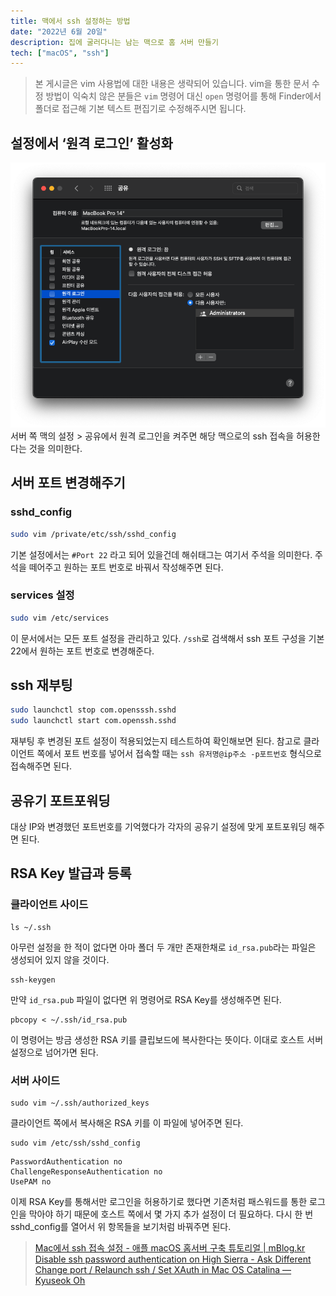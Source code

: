 ```yaml
---
title: 맥에서 ssh 설정하는 방법
date: "2022년 6월 20일"
description: 집에 굴러다니는 남는 맥으로 홈 서버 만들기
tech: ["macOS", "ssh"]
---
```


> 본 게시글은 vim 사용법에 대한 내용은 생략되어 있습니다. vim을 통한 문서 수정 방법이 익숙치 않은 분들은 `vim` 명령어 대신 `open` 명령어를 통해 Finder에서 폴더로 접근해 기본 텍스트 편집기로 수정해주시면 됩니다.

## 설정에서 ‘원격 로그인’ 활성화

![5E799826-DADA-45FF-AB99-772B8C53974D.png](../images/6/5E799826-DADA-45FF-AB99-772B8C53974D.png)
서버 쪽 맥의 설정 > 공유에서 원격 로그인을 켜주면 해당 맥으로의 ssh 접속을 허용한다는 것을 의미한다.

## 서버 포트 변경해주기

### sshd_config

```bash
sudo vim /private/etc/ssh/sshd_config
```

기본 설정에서는 `#Port 22` 라고 되어 있을건데 해쉬태그는 여기서 주석을 의미한다. 주석을 떼어주고 원하는 포트 번호로 바꿔서 작성해주면 된다.

### services 설정

```bash
sudo vim /etc/services
```

이 문서에서는 모든 포트 설정을 관리하고 있다. `/ssh`로 검색해서 ssh 포트 구성을 기본 22에서 원하는 포트 번호로 변경해준다.

## ssh 재부팅

```bash
sudo launchctl stop com.opensssh.sshd
sudo launchctl start com.openssh.sshd
```

재부팅 후 변경된 포트 설정이 적용되었는지 테스트하여 확인해보면 된다. 참고로 클라이언트 쪽에서 포트 번호를 넣어서 접속할 때는 `ssh 유저명@ip주소 -p포트번호` 형식으로 접속해주면 된다.

## 공유기 포트포워딩

대상 IP와 변경했던 포트번호를 기억했다가 각자의 공유기 설정에 맞게 포트포워딩 해주면 된다.

## RSA Key 발급과 등록

### 클라이언트 사이드

```shell
ls ~/.ssh
```

아무런 설정을 한 적이 없다면 아마 폴더 두 개만 존재한채로 `id_rsa.pub`라는 파일은 생성되어 있지 않을 것이다.

```shell
ssh-keygen
```

만약 `id_rsa.pub` 파일이 없다면 위 명령어로 RSA Key를 생성해주면 된다.

```shell
pbcopy < ~/.ssh/id_rsa.pub
```

이 명령어는 방금 생성한 RSA 키를 클립보드에 복사한다는 뜻이다. 이대로 호스트 서버 설정으로 넘어가면 된다.

### 서버 사이드

```shell
sudo vim ~/.ssh/authorized_keys
```

클라이언트 쪽에서 복사해온 RSA 키를 이 파일에 넣어주면 된다.

```shell
sudo vim /etc/ssh/sshd_config
```

```sshd_config
PasswordAuthentication no
ChallengeResponseAuthentication no
UsePAM no
```

이제 RSA Key를 통해서만 로그인을 허용하기로 했다면 기존처럼 패스워드를 통한 로그인을 막아야 하기 때문에 호스트 쪽에서 몇 가지 추가 설정이 더 필요하다. 다시 한 번 sshd_config를 열어서 위 항목들을 보기처럼 바꿔주면 된다.

> [Mac에서 ssh 접속 설정 - 애플 macOS 홈서버 구축 튜토리얼 | mBlog.kr](https://mblog.kr/bbs_view.html?no=82&page=2&category=0)
> [Disable ssh password authentication on High Sierra - Ask Different](https://apple.stackexchange.com/questions/315881/disable-ssh-password-authentication-on-high-sierra)
> [Change port / Relaunch ssh / Set XAuth in Mac OS Catalina — Kyuseok Oh](https://kyuseokoh.work/archive/2020/10/29/change-port-relaunch-ssh-in-mac-os-catalina)
